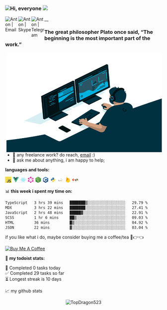 ### <img src="https://media.giphy.com/media/hvRJCLFzcasrR4ia7z/giphy.gif" width="25px">Hi, everyone <img src="https://media.giphy.com/media/hvRJCLFzcasrR4ia7z/giphy.gif" width="25px"> 

<a href="https://mail.google.com">
  <img title="tyrannosaurus.rex.523@gmail.com" align="left" alt="Anton | Email" width="42px" src="https://img.icons8.com/color/2x/gmail-new.png" />
</a>
<a href="https://web.skype.com">
  <img title="live:.cid.4978ce2d73ea8346" align="left" alt="Anton | Skype" width="42px" src="https://findicons.com/files/icons/727/leopard/128/skype.png" />
</a>
<a href="https://web.telegram.com/">
  <img title="@TopDragon523" align="left" alt="Anton | Telegram" width="42px" src="https://img.icons8.com/color/2x/telegram-app.png" />
</a>

<!-- ![](https://visitor-badge.glitch.me/badge?page_id=abhisheknaiidu.abhisheknaiidu) -->

__

### <div>The great philosopher Plato once said, “The beginning is the most important part of the work.”</div>


  <img align="right" alt="GIF" src="code.gif" width="500" height="320" />
  
- 💼 any freelance work? do reach, [email](mailto:abhishek.naidu@cred.club) :)
- 💬 ask me about anything, i am happy to help;

**languages and tools:**  

<code><img height="20" src="https://raw.githubusercontent.com/github/explore/80688e429a7d4ef2fca1e82350fe8e3517d3494d/topics/javascript/javascript.png"></code>
<code><img height="20" src="https://raw.githubusercontent.com/github/explore/80688e429a7d4ef2fca1e82350fe8e3517d3494d/topics/vue/vue.png"></code>
<code><img height="20" src="https://raw.githubusercontent.com/github/explore/80688e429a7d4ef2fca1e82350fe8e3517d3494d/topics/react/react.png"></code>
<code><img height="20" src="https://raw.githubusercontent.com/github/explore/5c058a388828bb5fde0bcafd4bc867b5bb3f26f3/topics/graphql/graphql.png"></code>
<code><img height="20" src="https://raw.githubusercontent.com/github/explore/80688e429a7d4ef2fca1e82350fe8e3517d3494d/topics/nodejs/nodejs.png"></code>
<code><img height="20" src="https://raw.githubusercontent.com/github/explore/80688e429a7d4ef2fca1e82350fe8e3517d3494d/topics/cpp/cpp.png"></code>
<code><img height="20" src="https://raw.githubusercontent.com/github/explore/80688e429a7d4ef2fca1e82350fe8e3517d3494d/topics/python/python.png"></code>
<code><img height="20" src="https://raw.githubusercontent.com/github/explore/80688e429a7d4ef2fca1e82350fe8e3517d3494d/topics/mysql/mysql.png"></code>
<code><img height="20" src="https://raw.githubusercontent.com/github/explore/80688e429a7d4ef2fca1e82350fe8e3517d3494d/topics/firebase/firebase.png"></code>
<code><img height="20" src="https://raw.githubusercontent.com/github/explore/80688e429a7d4ef2fca1e82350fe8e3517d3494d/topics/git/git.png"></code>

📊 **this week i spent my time on:**
<!--START_SECTION:waka-->

```text
TypeScript   3 hrs 39 mins   ███████▒░░░░░░░░░░░░░░░░░   29.79 %
MDX          3 hrs 22 mins   ███████░░░░░░░░░░░░░░░░░░   27.41 %
JavaScript   2 hrs 48 mins   █████▓░░░░░░░░░░░░░░░░░░░   22.91 %
SCSS         1 hr 6 mins     ██▒░░░░░░░░░░░░░░░░░░░░░░   09.03 %
HTML         36 mins         █▒░░░░░░░░░░░░░░░░░░░░░░░   04.92 %
JSON         22 mins         ▓░░░░░░░░░░░░░░░░░░░░░░░░   03.04 %
```

<!--END_SECTION:waka-->

if you like what i do, maybe consider buying me a coffee/tea 🥺👉👈

<a href="https://www.buymeacoffee.com/abhisheknaiidu" target="_blank"><img src="https://cdn.buymeacoffee.com/buttons/v2/default-red.png" alt="Buy Me A Coffee" width="150" ></a>

🚧 **my todoist stats:**
<!-- TODO-IST:START -->
<!-- 🏆  7,995 Karma Points            -->
🌸  Completed 0 tasks today           
✅  Completed 29 tasks so far           
⏳  Longest streak is 10 days
<!-- TODO-IST:END -->


📈 my github stats

<p align="center"> <img src="https://github-readme-stats.vercel.app/api?username=DevwithReact&show_icons=true&theme=gotham" alt="TopDragon523" />




